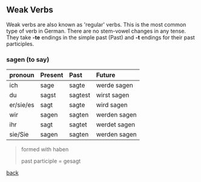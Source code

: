 
## Weak Verbs

Weak verbs are also known as 'regular' verbs. This is the most common type of verb in German. There are no stem-vowel changes in any tense. They take **-te** endings in the simple past (Past) and **-t** endings for their past participles.

### sagen (to say)

| pronoun    | Present    | Past       | Future |
|:-----------|:-----------|:-----------|:--------|
| ich        | sage       | sagte      | werde sagen  |
| du         | sagst      | sagtest    | wirst sagen  |
| er/sie/es  | sagt       | sagte      | wird sagen   |
| wir        | sagen      | sagten     | werden sagen |
| ihr        | sagt       | sagtet     | werdet sagen |
| sie/Sie    | sagen      | sagten     | werden sagen |

>formed with haben
>
>past participle = gesagt


[back](./)
